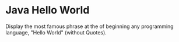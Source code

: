 # Java Hello World
Display the most famous phrase at the of beginning any programming language, "Hello World" (without Quotes).
